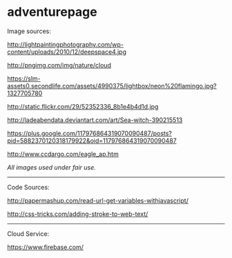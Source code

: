 adventurepage
=============

Image sources:

http://lightpaintingphotography.com/wp-content/uploads/2010/12/deepspace4.jpg

http://pngimg.com/img/nature/cloud

https://slm-assets0.secondlife.com/assets/4990375/lightbox/neon%20flamingo.jpg?1327705780

http://static.flickr.com/29/52352336_8b1e4b4d1d.jpg

http://ladeabendata.deviantart.com/art/Sea-witch-390215513

https://plus.google.com/117976864319070090487/posts?pid=5882370120318179922&oid=117976864319070090487

http://www.ccdargo.com/eagle_ap.htm

*All images used under fair use.*

-----------

Code Sources:

http://papermashup.com/read-url-get-variables-withjavascript/

http://css-tricks.com/adding-stroke-to-web-text/

-----------

Cloud Service:

https://www.firebase.com/

